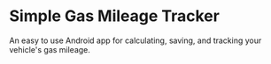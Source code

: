 # Simple Gas Mileage Tracker

An easy to use Android app for calculating, saving, and tracking your vehicle's gas mileage.
